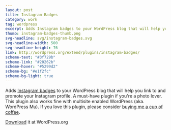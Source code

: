 ```yaml
---
layout: post
title: Instagram Badges
category: work
tag: wordpress
excerpt: Adds Instagram badges to your WordPress blog that will help you link to and promote your Instagram profile.
thumb: instagram-badges-thumb.png
svg-headline: svg/instagram-badges.svg
svg-headline-width: 500
svg-headline-height: 76
link: http://wordpress.org/extend/plugins/instagram-badges/
scheme-text: "#3f729b"
scheme-link: "#20262b"
scheme-hover: "#5299d2"
scheme-bg: "#e1f2fc"
scheme-bg-light: true
---
```


<p>Adds <a href="http://blog.instagram.com/post/36222022872/introducing-instagram-badges">Instagram badges</a> to your WordPress blog that will help you link to and promote your Instagram profile. A must-have plugin if you're a photo lover. This plugin also works fine with multisite enabled WordPress (aka. WordPress Mu). If you love this plugin, please consider <a href="{{ '/donate/' | prepend: site.base }}">buying me a cup of coffee</a>.</p>

<p class=download><a href="http://wordpress.org/extend/plugins/instagram-badges/">Download</a> it at WordPress.org</p>
